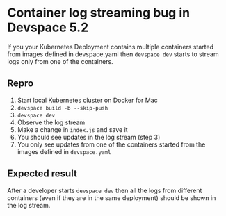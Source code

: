 # Container log streaming bug in Devspace 5.2

If you your Kubernetes Deployment contains multiple containers started from images
defined in devspace.yaml then `devspace dev` starts to stream logs only from one of
the containers.

## Repro

1. Start local Kubernetes cluster on Docker for Mac
2. `devspace build -b --skip-push`
3. `devspace dev`
4. Observe the log stream
5. Make a change in `index.js` and save it
6. You should see updates in the log stream (step 3)
7. You only see updates from one of the containers started from the images defined in `devspace.yaml`

## Expected result

After a developer starts `devspace dev` then all the logs from different containers (even if they are in the same deployment)
should be shown in the log stream.
